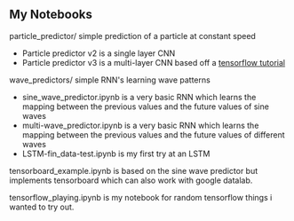 ## My Notebooks

particle_predictor/ simple prediction of a particle at constant speed
  * Particle predictor v2 is a single layer CNN
  * Particle predictor v3 is a multi-layer CNN based off a [tensorflow tutorial](https://www.tensorflow.org/get_started/mnist/pros)

wave_predictors/ simple RNN's learning wave patterns
  * sine_wave_predictor.ipynb is a very basic RNN which learns the mapping between the previous values and the future values of sine waves
  * multi-wave_predictor.ipynb is a very basic RNN which learns the mapping between the previous values and the future values of different waves
  * LSTM-fin_data-test.ipynb is my first try at an LSTM
  
tensorboard_example.ipynb is based on the sine wave predictor but implements tensorboard which can also work with google datalab.

tensorflow_playing.ipynb is my notebook for random tensorflow things i wanted to try out.
